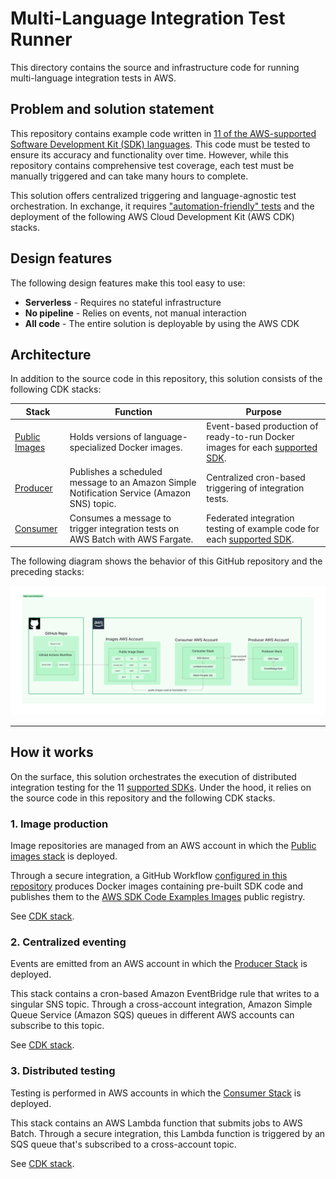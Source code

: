 # Multi-Language Integration Test Runner
This directory contains the source and infrastructure code for running multi-language integration tests in AWS.

## Problem and solution statement
This repository contains example code written in [11 of the AWS-supported Software Development Kit (SDK) languages](../README.md#how-this-repository-is-organized). 
This code must be tested to ensure its accuracy and functionality over time. 
However, while this repository contains comprehensive test coverage, each test must be manually triggered and can take many hours to complete.

This solution offers centralized triggering and language-agnostic test orchestration. In exchange, it requires ["automation-friendly" tests]() and the deployment of the following AWS Cloud Development Kit (AWS CDK) stacks.

## Design features
The following design features make this tool easy to use:
* **Serverless** - Requires no stateful infrastructure
* **No pipeline** - Relies on events, not manual interaction
* **All code** - The entire solution is deployable by using the AWS CDK

## Architecture
In addition to the source code in this repository, this solution consists of the following CDK stacks:

| Stack                                                | Function                                                          | Purpose                                                                                                                                                    |
|------------------------------------------------------|-------------------------------------------------------------------|------------------------------------------------------------------------------------------------------------------------------------------------------------|
| [Public Images](./public_ecr_repositories)     | Holds versions of language-specialized Docker images.             | Event-based production of ready-to-run Docker images for each [supported SDK](https://docs.aws.amazon.com/sdkref/latest/guide/version-support-matrix.html). |
| [Producer](./eventbridge_rule_with_sns_fanout) | Publishes a scheduled message to an Amazon Simple Notification Service (Amazon SNS) topic.                    | Centralized cron-based triggering of integration tests.                                                                                                    |
| [Consumer](./sqs_lambda_to_batch_fargate)      | Consumes a message to trigger integration tests on AWS Batch with AWS Fargate. | Federated integration testing of example code for each [supported SDK](https://docs.aws.amazon.com/sdkref/latest/guide/version-support-matrix.html).       |

The following diagram shows the behavior of this GitHub repository and the preceding stacks: 

![weathertop-high-level-architecture.png](architecture_diagrams%2Fpng%2Fweathertop-high-level-architecture.png)

---

## How it works
On the surface, this solution orchestrates the execution of distributed integration testing for the 11 [supported SDKs](https://docs.aws.amazon.com/sdkref/latest/guide/version-support-matrix.html).
Under the hood, it relies on the source code in this repository and the following CDK stacks.

### 1. Image production
Image repositories are managed from an AWS account in which the [Public images stack]() is deployed.

Through a secure integration, a GitHub Workflow [configured in this repository](../.github/workflows/docker-push.yml) produces Docker images containing pre-built SDK code and publishes them to the [AWS SDK Code Examples Images](https://gallery.ecr.aws/b4v4v1s0) public registry.

See [CDK stack](./public_ecr_repositories).

### 2. Centralized eventing
Events are emitted from an AWS account in which the [Producer Stack](./eventbridge_rule_with_sns_fanout) is deployed.

This stack contains a cron-based Amazon EventBridge rule that writes to a singular SNS topic. 
Through a cross-account integration, Amazon Simple Queue Service (Amazon SQS) queues in different AWS accounts can subscribe to this topic.

See [CDK stack](./eventbridge_rule_with_sns_fanout).

### 3. Distributed testing
Testing is performed in AWS accounts in which the [Consumer Stack](./sqs_lambda_to_batch_fargate) is deployed.

This stack contains an AWS Lambda function that submits jobs to AWS Batch. 
Through a secure integration, this Lambda function is triggered by an SQS queue that's subscribed to a cross-account topic.

See [CDK stack](./sqs_lambda_to_batch_fargate).
